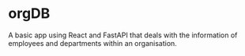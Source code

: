 # orgDB
A basic app using React and FastAPI that deals with the information of employees and departments within an organisation.
